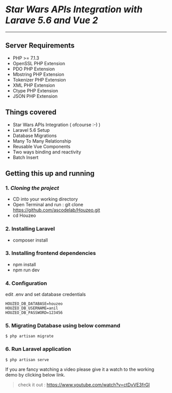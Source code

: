 # _Star Wars APIs Integration with Larave 5.6 and Vue 2_
---
## Server Requirements

* PHP >= 7.1.3
* OpenSSL PHP Extension
* PDO PHP Extension
* Mbstring PHP Extension
* Tokenizer PHP Extension
* XML PHP Extension
* Ctype PHP Extension
* JSON PHP Extension

## Things covered

* Star Wars APIs Integration ( ofcourse :-) )
* Laravel 5.6 Setup
* Database Migrations
* Many To Many Relationship
* Reusable Vue Components
* Two ways binding and reactivity
* Batch Insert

## Getting this up and running

### 1. _Cloning the project_
* CD into your working directory
* Open Terminal and run : git clone https://github.com/ascodelab/Houzeo.git
* cd Houzeo
### 2. Installing Laravel
* composer install
### 3. Installing frontend dependencies 
* npm install
* npm run dev
### 4. Configuration
edit .env and set database credentials

    HOUZEO_DB_DATABASE=houzeo
    HOUZEO_DB_USERNAME=anil
    HOUZEO_DB_PASSWORD=123456
### 5. Migrating Database using below command

    $ php artisan migrate

### 6. Run Laravel application

    $ php artisan serve

If you are fancy watching a video please give it a watch to the working demo by clicking below link.

> check it out : https://www.youtube.com/watch?v=ctDvVE3frGI


